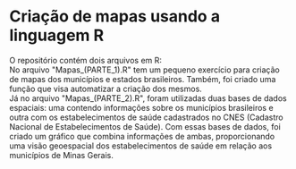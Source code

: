 # Criação de mapas usando a linguagem R
O repositório contém dois arquivos em R:
<br>
No arquivo "Mapas_(PARTE_1).R" tem um pequeno exercício para criação de mapas dos municípios e estados brasileiros. Também, foi criado uma função que visa automatizar a criação dos mesmos.
<br>
Já no arquivo "Mapas_(PARTE_2).R", foram utilizadas duas bases de dados espaciais: uma contendo informações sobre os municípios brasileiros e outra com os estabelecimentos de saúde cadastrados no CNES (Cadastro Nacional de Estabelecimentos de Saúde). Com essas bases de dados, foi criado um gráfico que combina informações de ambas, proporcionando uma visão geoespacial dos estabelecimentos de saúde em relação aos municípios de Minas Gerais.


